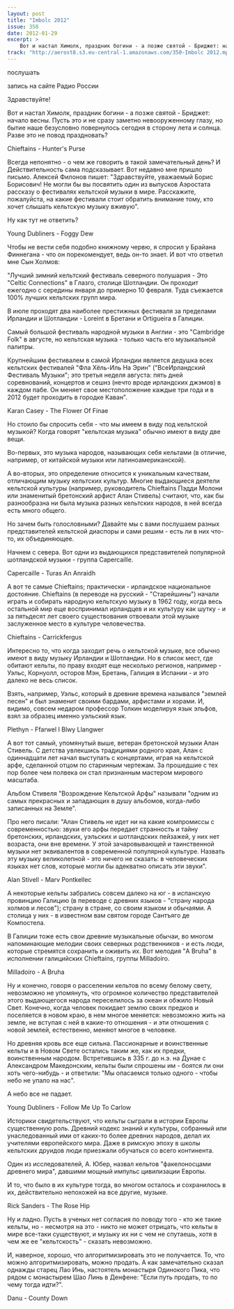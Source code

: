 ```yaml
---
layout: post
title: "Imbolc 2012"
issue: 350
date: 2012-01-29
excerpt: >
    Вот и настал Химолк, праздник богини - а позже святой - Бриджет: начало весны. Пусть это и не сразу заметно невооруженному глазу, но бытие наше безусловно повернулось сегодня в сторону лета и солнца. Разве это не повод праздновать?
track: "http://aerost8.s3.eu-central-1.amazonaws.com/350-Imbolc 2012.mp3"
---
```


послушать

запись на сайте Радио России

Здравствуйте!

Вот и настал Химолк, праздник богини - а позже святой - Бриджет: начало весны. Пусть это и не сразу заметно невооруженному глазу, но бытие наше безусловно повернулось сегодня в сторону лета и солнца. Разве это не повод праздновать?

Chieftains - Hunter's Purse

Всегда непонятно - о чем же говорить в такой замечательный день? И Действительность сама подсказывает. Вот недавно мне пришло письмо. Алексей Филонов пишет: "Здравствуйте, уважаемый Борис Борисович! Не могли бы вы посвятить один из выпусков Аэростата рассказу о фестивалях кельтской музыки в мире. Расскажите, пожалуйста, на какие фестивали стоит обратить внимание тому, кто хочет слышать кельтскую музыку вживую".

Ну как тут не ответить?

Young Dubliners - Foggy Dew

Чтобы не вести себя подобно книжному червю, я спросил у Брайана Финнегана - что он порекомендует, ведь он-то знает. И вот что ответил мне Сын Холмов:

"Лучший зимний кельтский фестиваль северного полушария - Это "Celtic Connections" в Глазго, столице Шотландии. Он проходит ежегодно с середины января до примерно 10 февраля. Туда съежается 100% лучших кельтских групп мира.

В июле проходят два наиболее престижных фестиваля за пределами Ирландии и Шотландии - Loreint в Бретани и Ortigueira в Галиции.

Самый большой фестиваль народной музыки в Англии - это "Cambridge Folk" в августе, но кельтская музыка - только часть его музыкальной палитры.

Крупнейшим фестивалем в самой Ирландии является дедушка всех кельтских фестивалей "Фла Хёль-Иль На Эрин" ("ВсеИрландский Фестиваль Музыки"; это третья неделя августа: пять дней соревнований, концертов и сешнз (нечто вроде ирландских джэмов) в каждом пабе. Он меняет свое местоположение каждые три года и в 2012 будет проходить в городке Каван".

Karan Casey - The Flower Of Finae

Но стоило бы спросить себя - что мы имеем в виду под кельтской музыкой? Когда говорят "кельтская музыка" обычно имеют в виду две вещи.

Во-первых, это музыка народов, называющих себя кельтами (в отличие, например, от китайской музыки или латиноамериканской).

А во-вторых, это определение относится к уникальным качествам, отличающим музыку кельтских культур. Многие выдающиеся деятели кельтской культуры (например, руководитель Chieftains Пэдди Молони или знаменитый бретонский арфист Алан Стивель) считают, что, как бы разнообразна ни была музыка разных кельтских народов, в ней всегда есть много общего.

Но зачем быть голословными? Давайте мы с вами послушаем разных представителей кельтской диаспоры и сами решим - есть ли в них что-то, их объединяющее.

Начнем с севера. Вот одни из выдающихся представителей популярной шотландской музыки - группа Capercaille.

Capercaille - Turas An Anraidh

А вот те самые Chieftains; практически - ирландское национальное достояние. Chieftains (в переводе на русский - "Старейшины") начали играть и собирать народную кельтскую музыку в 1962 году, когда весь остальной мир еще воспринимал ирландцев и их культуру как шутку - и за пятьдесят лет своего существования отвоевали этой музыке заслуженное место в культуре человечества.

Chieftains - Carrickfergus

Интересно то, что когда заходит речь о кельтской музыке, все обычно имеют в виду музыку Ирландии и Шотландии. Но в список мест, где обитают кельты, по праву входят еще несколько регионов, например - Уэльс, Корнуолл, осторов Мэн, Бретань, Галиция в Испании - и это далеко не весь список.

Взять, например, Уэльс, который в древние времена назывался "землей песен" и был знаменит своими бардами, арфистами и хорами. И, видимо, совсем недаром профессор Толкин моделируя язык эльфов, взял за образец именно уэльский язык.

Plethyn - Ffarwel I Blwy Llangwer

А вот тот самый, упомянутый выше, ветеран бретонской музыки Алан Стивель. С детства увлекшись традициями родного края, Алан с одиннадцати лет начал выступать с концертами, играя на кельтской арфе, сделанной отцом по старинным чертежам. За прошедшие с тех пор более чем полвека он стал признанным мастером мирового масштаба.

Альбом Стивеля "Возрождение Кельтской Арфы" называли "одним из самых прекрасных и западающих в душу альбомов, когда-либо записанных на Земле".

Про него писали: "Алан Стивель не идет ни на какие компромиссы с современностью: звуки его арфы передает странность и тайну бретонских, ирландских, уэльских и шотландских пейзажей, у них нет возраста, они вне времени. У этой зачаровывающей и таинственной музыки нет эквивалентов в современной популярной культуре. Назвать эту музыку великолепной - это ничего не сказать: в человеческих языках нет слов, которые могли бы адекватно описать эти звуки".

Alan Stivell - Marv Pontkellec

А некоторые кельты забрались совсем далеко на юг - в испанскую провинцию Галицию (в переводе с древних языков - "страну народа холмов и лесов"); страну в стране, со своим языком и обычаями. А столица у них - в известном вам святом городе Сантъяго де Компостела.

В Галиции тоже есть свои древние музыкальные обычаи, во многом напоминающие мелодии своих северных родственников - и есть люди, которые стремятся сохранить и оживить их. Вот мелодия "A Bruha" в исполнении галицийских Chieftains, группы Milladoiro.

Milladoiro - A Bruha

Ну и конечно, говоря о расселении кельтов по всему белому свету, невозможно не упомянуть, что огромное количество представителей этого выдающегося народа переселилось за океан и обжило Новый Свет. Конечно, когда человек покидает землю своих предков и поселяется в новом краю, в нем многое меняется: невозможно жить на земле, не вступая с ней в какие-то отношения - и эти отношения с новой землей, естественно, меняют многое в человеке.

Но древняя кровь все еще сильна. Пассионарные и воинственные кельты и в Новом Свете остались таким же, как их предки, воинственным народом. Встретившись в 335 г. до н.э. на Дунае с Александром Македонским, кельты были спрошены им - боятся ли они хоть чего-нибудь - и ответили: "Мы опасаемся только одного - чтобы небо не упало на нас".

А небо все не падает.

Young Dubliners - Follow Me Up To Carlow

Историки свидетельствуют, что кельты сыграли в истории Европы существенную роль. Древний кодекс знаний и культуры, собранный или унаследованный ими от каких-то более древних народов, делал их учителями европейского мира. Даже в римскую эпоху в школы кельтских друидов люди приезжали обучаться со всего континента.

Один из исследователей, А. Юбер, назвал кельтов "факелоносцами древнего мира", давшими мощный импульс цивилизации Европы.

И то, что было в их культуре тогда, во многом осталось и сохранилось в их, действительно непохожей на все другие, музыке.

Rick Sanders - The Rose Hip

Ну и ладно. Пусть в ученых нет согласия по поводу того - кто же такие кельты, но - несмотря на это - никто не может отрицать, что кельты в мире все-таки существуют, и музыку их ни с чем не спутаешь, хотя в чем же ее "кельтскость" - сказать невозможно.

И, наверное, хорошо, что алгоритмизировать это не получается. То, что можно алгоритмизировать, можно продать. А как замечательно сказал однажды старец Лао Инь, настоятель монастыря Одинокого Пика, что рядом с монастырем Шао Линь в Денфене: "Если путь продать, то по чему тогда идти?".

Danu - County Down
